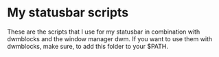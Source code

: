 # My statusbar scripts
These are the scripts that I use for my statusbar in combination with dwmblocks and the window manager dwm.
If you want to use them with dwmblocks, make sure, to add this folder to your $PATH.
